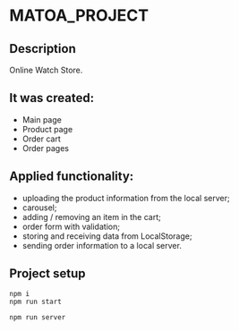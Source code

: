# MATOA_PROJECT
## Description   
Online Watch Store.  
## It was created: 
+ Main page
+ Product page
+ Order cart
+ Order pages
## Applied functionality:
 + uploading the product information from the local server;
 + carousel;
 + adding / removing an item in the cart;
 + order form with validation;
 + storing and receiving data from LocalStorage;
 + sending order information to a local server.  
## Project setup  
    npm i  
    npm run start
    
    npm run server
